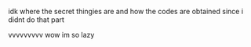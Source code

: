 idk where the secret thingies are and how the codes are obtained since i didnt do that part

vvvvvvvvv
wow im so lazy
